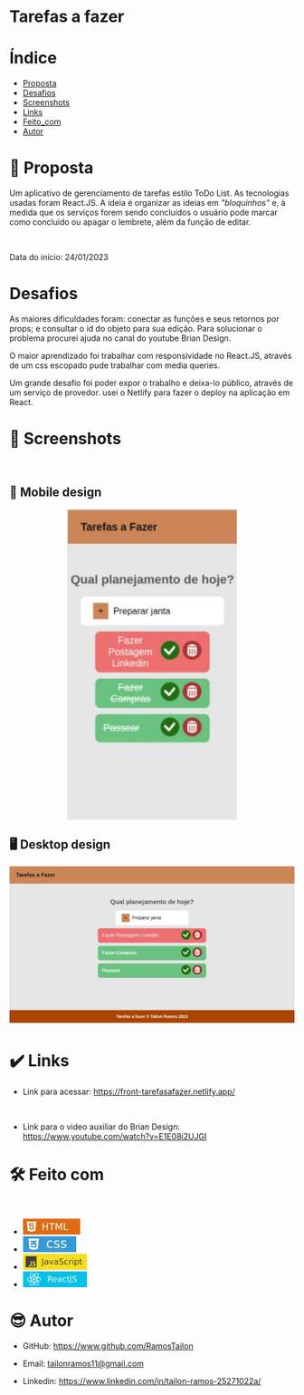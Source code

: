 # Tarefas a fazer

# Índice
- [Proposta](#id01)
- [Desafios](#id02)
- [Screenshots](#id03)
- [Links](#id04)
- [Feito_com](#id05)
- [Autor](#id06)

# 🚀 Proposta <a name="id01"></a>

Um aplicativo de gerenciamento de tarefas estilo ToDo List. As tecnologias usadas foram React.JS.
A ideia é organizar as ideias em _"bloquinhos"_ e, à medida que os serviços forem sendo concluídos o usuário pode marcar como concluído ou apagar o lembrete, além da função de editar. 


<br />

Data do início: 24/01/2023

# Desafios <a name="id02"></a>

As maiores dificuldades foram: conectar as funções e seus retornos por props; e consultar o id do objeto para sua edição. Para solucionar o problema procurei ajuda no canal do youtube Brian Design.

O maior aprendizado foi trabalhar com responsividade no React.JS, através de um css escopado pude trabalhar com media queries.

Um grande desafio foi poder expor o trabalho e deixa-lo público, através de um serviço de provedor. usei o Netlify para fazer o deploy na aplicação em React.

# :camera_flash: Screenshots <a name="id03"></a>

<br/>

## :iphone: Mobile design

<p  align="center">
  <img width="300px" src="./public/preview_mobile.jpg" align="center"></img>
</p>

## :desktop_computer: Desktop design

<p  align="center">
  <img width="600px" src="./public/preview_desktop.jpg" align="center"></img>
</p>

# :heavy_check_mark: Links <a name="id04"></a>

- Link para acessar: https://front-tarefasafazer.netlify.app/

<br/>

- Link para o video auxiliar do Brian Design: https://www.youtube.com/watch?v=E1E08i2UJGI

# 🛠 Feito com <a name="id05"></a>

<br/>

- ![HTML](./public/badges/HTML.jpg)
- ![CSS](./public/badges/CSS.jpg)
- ![JAVASCRIPT](./public/badges/javascript.jpg)
- ![REACT](./public/badges/reactjs.jpg)

# :sunglasses: Autor <a name="id06"></a>

- GitHub: https://www.github.com/RamosTailon

- Email: [tailonramos11@gmail.com](mailto:tailonramos11@gmail.com)

- Linkedin: https://www.linkedin.com/in/tailon-ramos-25271022a/